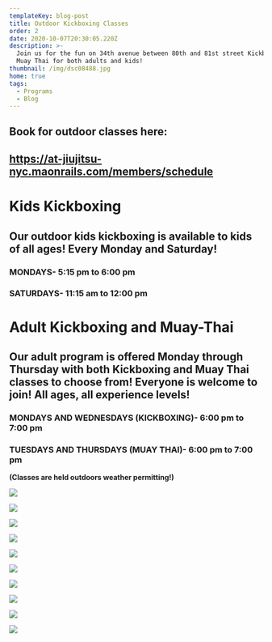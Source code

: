 ```yaml
---
templateKey: blog-post
title: Outdoor Kickboxing Classes
order: 2
date: 2020-10-07T20:30:05.220Z
description: >-
  Join us for the fun on 34th avenue between 80th and 81st street Kickboxing and
  Muay Thai for both adults and kids! 
thumbnail: /img/dsc08488.jpg
home: true
tags:
  - Programs
  - Blog
---
```

## Book for outdoor classes here:

## <https://at-jiujitsu-nyc.maonrails.com/members/schedule>

# Kids Kickboxing

## Our outdoor kids kickboxing is available to kids of all ages! Every Monday and Saturday!

### MONDAYS- 5:15 pm to 6:00 pm

### SATURDAYS- 11:15 am to 12:00 pm

# Adult Kickboxing and Muay-Thai

## Our adult program is offered Monday through Thursday with both Kickboxing and Muay Thai classes to choose from! Everyone is welcome to join! All ages, all experience levels!

### MONDAYS AND WEDNESDAYS (KICKBOXING)- 6:00 pm to 7:00 pm

### TUESDAYS AND THURSDAYS (MUAY THAI)- 6:00 pm to 7:00 pm

**(Classes are held outdoors weather permitting!)** 

![](/img/dsc08802.jpg)

![](/img/dsc08151.jpg)

![](/img/img_5802.jpg)

![](/img/dsc08761.jpg)

![](/img/dsc08943.jpg)

![](/img/dsc08199.jpg)

![](/img/dsc08676.jpg)

![](/img/dsc08591.jpg)

![](/img/dsc08814.jpg)

![](/img/dsc08770.jpg)
